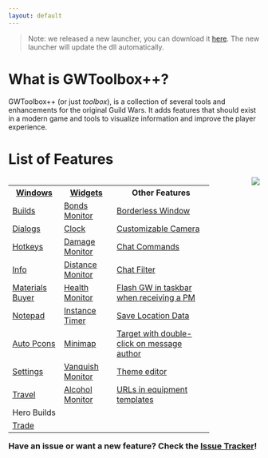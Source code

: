 ```yaml
---
layout: default
---
```


> Note: we released a new launcher, you can download it [here](https://github.com/HasKha/GWToolboxpp/releases/download/2.14_Release/GWToolbox.exe). The new launcher will update the dll automatically.

# What is GWToolbox++?
GWToolbox++ (or just *toolbox*), is a collection of several tools and enhancements for the original Guild Wars. It adds features that should exist in a modern game and tools to visualize information and improve the player experience.

# List of Features
<div style="float: left; width: 80%;">
	<table>
		<tr>
			<th><a href="windows">Windows</a></th>
			<th><a href="widgets">Widgets</a></th>
			<th>Other Features</th>
		</tr>
		<tr>
			<td><a href="builds">Builds</a></td>
			<td><a href="widgets#bonds">Bonds Monitor</a></td>
			<td><a href="settings#game_settings">Borderless Window</a></td>
		</tr>
		<tr>
			<td><a href="dialogs">Dialogs</a></td>
			<td><a href="widgets#clock">Clock</a></td>
			<td><a href="camera">Customizable Camera</a></td>
		</tr>
		<tr>
			<td><a href="hotkeys">Hotkeys</a></td>
			<td><a href="damage_monitor">Damage Monitor</a></td>
			<td><a href="commands">Chat Commands</a></td>
		</tr>
		<tr>
			<td><a href="info">Info</a></td>
			<td><a href="widgets#distance">Distance Monitor</a></td>
			<td><a href="filter">Chat Filter</a></td>
		</tr>
		<tr>
			<td><a href="materials">Materials Buyer</a></td>
			<td><a href="widgets#health">Health Monitor</a></td>
			<td><a href="settings#game_settings">Flash GW in taskbar when receiving a PM</a></td>
		</tr>
		<tr>
			<td><a href="windows#notepad">Notepad</a></td>
			<td><a href="widgets#timer">Instance Timer</a></td>
			<td><a href="settings#toolbox_settings">Save Location Data</a></td>
		</tr>
		<tr>
			<td><a href="pcons">Auto Pcons</a></td>
			<td><a href="minimap">Minimap</a></td>
			<td><a href="settings#game_settings">Target with double-click on message author</a></td>
		</tr>
		<tr>
			<td><a href="settings">Settings</a></td>
			<td><a href="widgets#vanquish">Vanquish Monitor</a></td>
			<td><a href="theme">Theme editor</a></td>
		</tr>
		<tr>
			<td><a href="travel">Travel</a></td>
			<td><a href="widgets#alcohol">Alcohol Monitor</a></td>
			<td><a href="settings#game_settings">URLs in equipment templates</a></td>
		</tr>
		<tr>
			<td>Hero Builds</td>
            <td></td>
            <td></td>
		</tr>
		<tr>
			<td><a href="trade">Trade</a></td>
            <td></td>
            <td></td>
		</tr>
	</table>
</div>

<div style="float: right; width: 15%; margin-left: 5%;">
	<img src="https://user-images.githubusercontent.com/11432831/28233445-c7762ff4-68ab-11e7-9388-9437c8987a61.PNG" style="float: right;" />
</div>

<h3 style="display: block; clear: both;">Have an issue or want a new feature? Check the <a href="{{ site.github.issues_url }}">Issue Tracker</a>!</h3>
